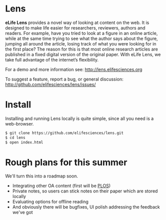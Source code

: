 # Lens

**eLife Lens** provides a novel way of looking at content on the web. It is designed to make life easier for researchers, reviewers, authors and readers. For example, have you tried to look at a figure in an online article, while at the same time trying to see what the author says about the figure, jumping all around the article, losing track of what you were looking for in the first place? The reason for this is that most online research articles are published in a fixed digital version of the original paper. With eLife Lens, we take full advantage of the internet’s flexibility.

For a demo and more information see: http://lens.elifesciences.org

To suggest a feature, report a bug, or general discussion: http://github.com/elifesciences/lens/issues/


# Install

Installing and running Lens locally is quite simple, since all you need is a web-browser.

```bash
$ git clone https://github.com/elifesciences/lens.git
$ cd lens
$ open index.html
```

# Rough plans for this summer

We'll turn this into a roadmap soon.

- Integrating other OA content (first will be [PLOS](http://www.plos.org))
- Private notes, so users can stick notes on their paper which are stored locally
- Evaluating options for offline reading
- And obviously there will be bugfixes, UI polish addressing the feedback we've got
